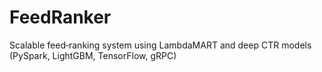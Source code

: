 # FeedRanker
Scalable feed‐ranking system using LambdaMART and deep CTR models (PySpark, LightGBM, TensorFlow, gRPC)

